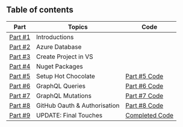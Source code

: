 ## Table of contents

| **Part**                                                    | **Topics**                   | **Code**                                                       |
| ----------------------------------------------------------- | ---------------------------- | -------------------------------------------------------------- |
| [Part #1](1-introduction-to-msa-yearbook.md)                | Introductions                |                                                                |
| [Part #2](2-azure-sql-database.md)                          | Azure Database               |                                                                |
| [Part #3](3-create-an-empty-project-using-visual-studio.md) | Create Project in VS         |                                                                |
| [Part #4](4-adding-nuget-packages.md)                       | Nuget Packages               |                                                                |
| [Part #5](5-setup-hot-chocolate.md)                         | Setup Hot Chocolate          | [Part #5 Code](../Code/5-setup-hot-chocolate)                  |
| [Part #6](6-implement-graphql-queries.md)                   | GraphQL Queries              | [Part #6 Code](../Code/6-implement-graphql-queries)            |
| [Part #7](7-implement-graphql-mutations.md)                 | GraphQL Mutations            | [Part #7 Code](../Code/7-implement-graphql-mutations)          |
| [Part #8](8-setup-github-oauth-and-authorisation.md)        | GitHub Oauth & Authorisation | [Part #8 Code](../Code/8-setup-github-oauth-and-authorisation) |
| [Part #9](9-final-touches.md)                               | UPDATE: Final Touches        | [Completed Code](../Completed)                                 |
